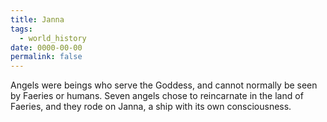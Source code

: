 ```yaml
---
title: Janna
tags:
  - world_history
date: 0000-00-00
permalink: false
---
```

Angels were beings who serve the Goddess, and cannot normally be seen by Faeries or humans. Seven angels chose to reincarnate in the land of Faeries, and they rode on Janna, a ship with its own consciousness.